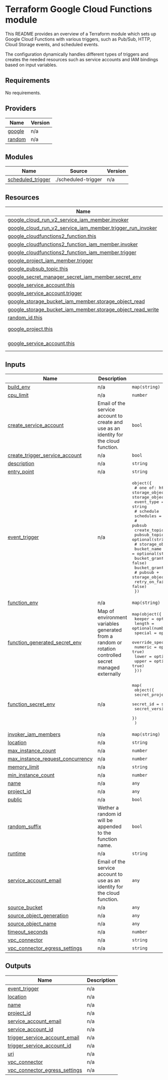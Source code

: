 # Terraform Google Cloud Functions module

This README provides an overview of a Terraform module
which sets up Google Cloud Functions with various triggers,
such as Pub/Sub, HTTP, Cloud Storage events, and scheduled events.

The configuration dynamically handles different types of triggers
and creates the needed resources such as service accounts and
IAM bindings based on input variables.

<!-- BEGIN_TF_DOCS -->
## Requirements

No requirements.

## Providers

| Name | Version |
|------|---------|
| <a name="provider_google"></a> [google](#provider\_google) | n/a |
| <a name="provider_random"></a> [random](#provider\_random) | n/a |

## Modules

| Name | Source | Version |
|------|--------|---------|
| <a name="module_scheduled_trigger"></a> [scheduled\_trigger](#module\_scheduled\_trigger) | ./scheduled-trigger | n/a |

## Resources

| Name | Type |
|------|------|
| [google_cloud_run_v2_service_iam_member.invoker](https://registry.terraform.io/providers/hashicorp/google/latest/docs/resources/cloud_run_v2_service_iam_member) | resource |
| [google_cloud_run_v2_service_iam_member.trigger_run_invoker](https://registry.terraform.io/providers/hashicorp/google/latest/docs/resources/cloud_run_v2_service_iam_member) | resource |
| [google_cloudfunctions2_function.this](https://registry.terraform.io/providers/hashicorp/google/latest/docs/resources/cloudfunctions2_function) | resource |
| [google_cloudfunctions2_function_iam_member.invoker](https://registry.terraform.io/providers/hashicorp/google/latest/docs/resources/cloudfunctions2_function_iam_member) | resource |
| [google_cloudfunctions2_function_iam_member.trigger](https://registry.terraform.io/providers/hashicorp/google/latest/docs/resources/cloudfunctions2_function_iam_member) | resource |
| [google_project_iam_member.trigger](https://registry.terraform.io/providers/hashicorp/google/latest/docs/resources/project_iam_member) | resource |
| [google_pubsub_topic.this](https://registry.terraform.io/providers/hashicorp/google/latest/docs/resources/pubsub_topic) | resource |
| [google_secret_manager_secret_iam_member.secret_env](https://registry.terraform.io/providers/hashicorp/google/latest/docs/resources/secret_manager_secret_iam_member) | resource |
| [google_service_account.this](https://registry.terraform.io/providers/hashicorp/google/latest/docs/resources/service_account) | resource |
| [google_service_account.trigger](https://registry.terraform.io/providers/hashicorp/google/latest/docs/resources/service_account) | resource |
| [google_storage_bucket_iam_member.storage_object_read](https://registry.terraform.io/providers/hashicorp/google/latest/docs/resources/storage_bucket_iam_member) | resource |
| [google_storage_bucket_iam_member.storage_object_read_write](https://registry.terraform.io/providers/hashicorp/google/latest/docs/resources/storage_bucket_iam_member) | resource |
| [random_id.this](https://registry.terraform.io/providers/hashicorp/random/latest/docs/resources/id) | resource |
| [google_project.this](https://registry.terraform.io/providers/hashicorp/google/latest/docs/data-sources/project) | data source |
| [google_service_account.this](https://registry.terraform.io/providers/hashicorp/google/latest/docs/data-sources/service_account) | data source |

## Inputs

| Name | Description | Type | Default | Required |
|------|-------------|------|---------|:--------:|
| <a name="input_build_env"></a> [build\_env](#input\_build\_env) | n/a | `map(string)` | `{}` | no |
| <a name="input_cpu_limit"></a> [cpu\_limit](#input\_cpu\_limit) | n/a | `number` | `1` | no |
| <a name="input_create_service_account"></a> [create\_service\_account](#input\_create\_service\_account) | Email of the service account to create and use as an identity for the cloud function. | `bool` | `true` | no |
| <a name="input_create_trigger_service_account"></a> [create\_trigger\_service\_account](#input\_create\_trigger\_service\_account) | n/a | `bool` | `true` | no |
| <a name="input_description"></a> [description](#input\_description) | n/a | `string` | `null` | no |
| <a name="input_entry_point"></a> [entry\_point](#input\_entry\_point) | n/a | `string` | `"handler"` | no |
| <a name="input_event_trigger"></a> [event\_trigger](#input\_event\_trigger) | n/a | <pre>object({<br>    # one of: http, schedule, pubsub, storage_object/finalized, storage_object/archived, storage_object/deleted, storage_object/metadata_updated<br>    event_type = string<br>    # schedule<br>    schedules = optional(set(string), null)<br>    # pubsub<br>    create_topic = optional(bool, true)<br>    pubsub_topic = optional(string, null)<br>    # storage_object_finalization<br>    bucket_name             = optional(string, null)<br>    bucket_grant_read_only  = optional(bool, false)<br>    bucket_grant_read_write = optional(bool, true)<br>    # pubsub + storage_object_finalization<br>    retry_on_failure = optional(bool, false)<br>  })</pre> | <pre>{<br>  "event_type": "http"<br>}</pre> | no |
| <a name="input_function_env"></a> [function\_env](#input\_function\_env) | n/a | `map(string)` | `{}` | no |
| <a name="input_function_generated_secret_env"></a> [function\_generated\_secret\_env](#input\_function\_generated\_secret\_env) | Map of environment variables generated from a random or rotation controlled secret managed externally | <pre>map(object({<br>    keeper           = optional(string, "")<br>    length           = optional(number, 32)<br>    special          = optional(bool, true)<br>    override_special = optional(string)<br>    numeric          = optional(bool, true)<br>    lower            = optional(bool, true)<br>    upper            = optional(bool, true)<br>  }))</pre> | `{}` | no |
| <a name="input_function_secret_env"></a> [function\_secret\_env](#input\_function\_secret\_env) | n/a | <pre>map(<br>    object({<br>      secret_project_id = optional(string)<br>      secret_id         = string<br>      secret_version    = optional(string, "latest")<br>    })<br>  )</pre> | `{}` | no |
| <a name="input_invoker_iam_members"></a> [invoker\_iam\_members](#input\_invoker\_iam\_members) | n/a | `map(string)` | `{}` | no |
| <a name="input_location"></a> [location](#input\_location) | n/a | `string` | `"europe-west4"` | no |
| <a name="input_max_instance_count"></a> [max\_instance\_count](#input\_max\_instance\_count) | n/a | `number` | `1` | no |
| <a name="input_max_instance_request_concurrency"></a> [max\_instance\_request\_concurrency](#input\_max\_instance\_request\_concurrency) | n/a | `number` | `1` | no |
| <a name="input_memory_limit"></a> [memory\_limit](#input\_memory\_limit) | n/a | `string` | `"256Mi"` | no |
| <a name="input_min_instance_count"></a> [min\_instance\_count](#input\_min\_instance\_count) | n/a | `number` | `0` | no |
| <a name="input_name"></a> [name](#input\_name) | n/a | `any` | n/a | yes |
| <a name="input_project_id"></a> [project\_id](#input\_project\_id) | n/a | `any` | n/a | yes |
| <a name="input_public"></a> [public](#input\_public) | n/a | `bool` | `false` | no |
| <a name="input_random_suffix"></a> [random\_suffix](#input\_random\_suffix) | Wether a random id will be appended to the function name. | `bool` | `true` | no |
| <a name="input_runtime"></a> [runtime](#input\_runtime) | n/a | `string` | `"python38"` | no |
| <a name="input_service_account_email"></a> [service\_account\_email](#input\_service\_account\_email) | Email of the service account to use as an identity for the cloud function. | `any` | `null` | no |
| <a name="input_source_bucket"></a> [source\_bucket](#input\_source\_bucket) | n/a | `any` | n/a | yes |
| <a name="input_source_object_generation"></a> [source\_object\_generation](#input\_source\_object\_generation) | n/a | `any` | `null` | no |
| <a name="input_source_object_name"></a> [source\_object\_name](#input\_source\_object\_name) | n/a | `any` | n/a | yes |
| <a name="input_timeout_seconds"></a> [timeout\_seconds](#input\_timeout\_seconds) | n/a | `number` | `60` | no |
| <a name="input_vpc_connector"></a> [vpc_connector](#input\_vpc\_connector) | n/a | `string` | `null` | no |
[vpc_connector_egress_settings](#vpc\_connector\_egress\_settings) | n/a | `string` | `null` | no |

## Outputs

| Name | Description |
|------|-------------|
| <a name="output_event_trigger"></a> [event\_trigger](#output\_event\_trigger) | n/a |
| <a name="output_location"></a> [location](#output\_location) | n/a |
| <a name="output_name"></a> [name](#output\_name) | n/a |
| <a name="output_project_id"></a> [project\_id](#output\_project\_id) | n/a |
| <a name="output_service_account_email"></a> [service\_account\_email](#output\_service\_account\_email) | n/a |
| <a name="output_service_account_id"></a> [service\_account\_id](#output\_service\_account\_id) | n/a |
| <a name="output_trigger_service_account_email"></a> [trigger\_service\_account\_email](#output\_trigger\_service\_account\_email) | n/a |
| <a name="output_trigger_service_account_id"></a> [trigger\_service\_account\_id](#output\_trigger\_service\_account\_id) | n/a |
| <a name="output_uri"></a> [uri](#output\_uri) | n/a |
| <a name="vpc_connector"></a> [vpc_connector](#vpc\_connector) | n/a |
| <a name="vpc_connector_egress_settings"></a> [vpc_connector_egress_settings](#vpc\_connector\_egress\_settings) | n/a |
<!-- END_TF_DOCS -->
